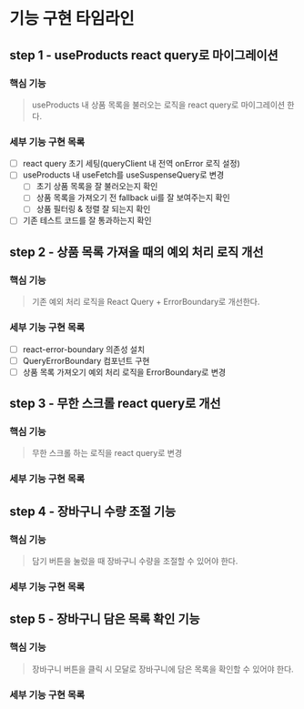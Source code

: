 # 기능 구현 타임라인

## step 1 - useProducts react query로 마이그레이션

### 핵심 기능

> useProducts 내 상품 목록을 불러오는 로직을 react query로 마이그레이션 한다.

### 세부 기능 구현 목록

- [ ] react query 초기 세팅(queryClient 내 전역 onError 로직 설정)
- [ ] useProducts 내 useFetch를 useSuspenseQuery로 변경
  - [ ] 초기 상품 목록을 잘 불러오는지 확인
  - [ ] 상품 목록을 가져오기 전 fallback ui를 잘 보여주는지 확인
  - [ ] 상품 필터링 & 정렬 잘 되는지 확인
- [ ] 기존 테스트 코드를 잘 통과하는지 확인

## step 2 - 상품 목록 가져올 때의 예외 처리 로직 개선

### 핵심 기능

> 기존 예외 처리 로직을 React Query + ErrorBoundary로 개선한다.

### 세부 기능 구현 목록

- [ ] react-error-boundary 의존성 설치
- [ ] QueryErrorBoundary 컴포넌트 구현
- [ ] 상품 목록 가져오기 예외 처리 로직을 ErrorBoundary로 변경

## step 3 - 무한 스크롤 react query로 개선

### 핵심 기능

> 무한 스크롤 하는 로직을 react query로 변경

### 세부 기능 구현 목록

## step 4 - 장바구니 수량 조절 기능

### 핵심 기능

> 담기 버튼을 눌렀을 때 장바구니 수량을 조절할 수 있어야 한다.

### 세부 기능 구현 목록

## step 5 - 장바구니 담은 목록 확인 기능

### 핵심 기능

> 장바구니 버튼을 클릭 시 모달로 장바구니에 담은 목록을 확인할 수 있어야 한다.

### 세부 기능 구현 목록
